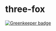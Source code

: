# three-fox

[![Greenkeeper badge](https://badges.greenkeeper.io/stphn/three-fox.svg)](https://greenkeeper.io/)
